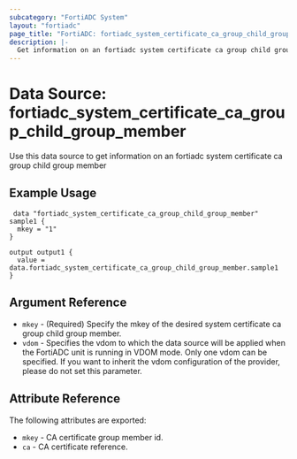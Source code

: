 ```yaml
---
subcategory: "FortiADC System"
layout: "fortiadc"
page_title: "FortiADC: fortiadc_system_certificate_ca_group_child_group_member"
description: |-
  Get information on an fortiadc system certificate ca group child group member
---
```


# Data Source: fortiadc_system_certificate_ca_group_child_group_member
Use this data source to get information on an fortiadc system certificate ca group child group member

## Example Usage

```hcl
 data "fortiadc_system_certificate_ca_group_child_group_member" sample1 {
  mkey = "1"
}

output output1 {
  value = data.fortiadc_system_certificate_ca_group_child_group_member.sample1
}
```

## Argument Reference
* `mkey` - (Required) Specify the mkey of the desired  system certificate ca group child group member.
* `vdom` - Specifies the vdom to which the data source will be applied when the FortiADC unit is running in VDOM mode. Only one vdom can be specified. If you want to inherit the vdom configuration of the provider, please do not set this parameter.


## Attribute Reference

The following attributes are exported:

* `mkey` - CA certificate group member id.
* `ca` - CA certificate reference. 

